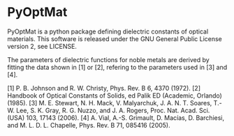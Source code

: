 # PyOptMat
PyOptMat is a python package defining dielectric constants of optical materials.
This software is released under the GNU General Public License version 2,
see LICENSE.

The parameters of dielectric functions for noble metals are derived by fitting
the data shown in [1] or [2], refering to the parameters used in [3] and [4].

[1] P. B. Johnson and R. W. Christy, Phys. Rev. B 6, 4370 (1972).
[2] Handbook of Optical Constants of Solids, ed Palik ED (Academic, Orlando)
    (1985).
[3] M. E. Stewart, N. H. Mack, V. Malyarchuk, J. A. N. T. Soares, T.-W. Lee,
    S. K. Gray, R. G. Nuzzo, and J. A. Rogers,
    Proc. Nat. Acad. Sci. (USA) 103, 17143 (2006).
[4] A. Vial, A.-S. Grimault, D. Macı́as, D. Barchiesi, and M. L. D. L. Chapelle,
    Phys. Rev. B 71, 085416 (2005).
